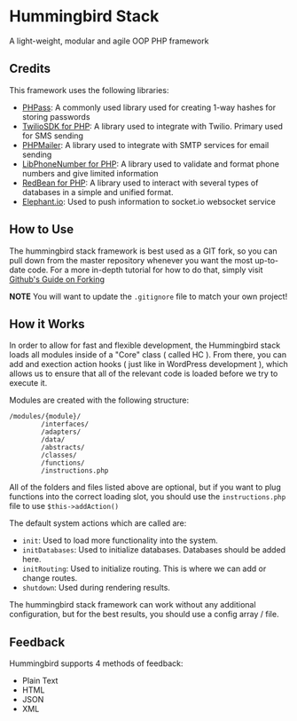 # Hummingbird Stack
A light-weight, modular and agile OOP PHP framework

## Credits
This framework uses the following libraries:

- [PHPass](http://www.openwall.com/phpass/): A commonly used library used for creating 1-way hashes for storing passwords
- [TwilioSDK for PHP](https://www.twilio.com/docs/libraries/php): A library used to integrate with Twilio. Primary used for SMS sending
- [PHPMailer](https://github.com/PHPMailer/PHPMailer): A library used to integrate with SMTP services for email sending
- [LibPhoneNumber for PHP](https://giggsey.com/libphonenumber/): A library used to validate and format phone numbers and give limited information
- [RedBean for PHP](https://redbeanphp.com/index.php): A library used to interact with several types of databases in a simple and unified format.
- [Elephant.io](https://github.com/Wisembly/elephant.io): Used to push information to socket.io websocket service

## How to Use
The hummingbird stack framework is best used as a GIT fork, so you can pull down from the master repository whenever you want the most up-to-date code.
For a more in-depth tutorial for how to do that, simply visit [Github's Guide on Forking](https://help.github.com/articles/fork-a-repo/)

**NOTE** You will want to update the `.gitignore` file to match your own project!

## How it Works
In order to allow for fast and flexible development, the Hummingbird stack loads all modules inside of a "Core" class ( called HC ). From there, you can add and exection action hooks ( just like in WordPress development ), which allows us to ensure that all of the relevant code is loaded before we try to execute it.

Modules are created with the following structure:

```
/modules/{module}/
		/interfaces/
		/adapters/
		/data/
		/abstracts/
		/classes/
		/functions/
		/instructions.php
```

All of the folders and files listed above are optional, but if you want to plug functions into the correct loading slot, you should use the `instructions.php` file to use `$this->addAction()`

The default system actions which are called are:

- `init`: Used to load more functionality into the system.
- `initDatabases`: Used to initialize databases. Databases should be added here.
- `initRouting`: Used to initialize routing. This is where we can add or change routes.
- `shutdown`: Used during rendering results.

The hummingbird stack framework can work without any additional configuration, but for the best results, you should use a config array / file.

## Feedback

Hummingbird supports 4 methods of feedback:

- Plain Text
- HTML
- JSON
- XML